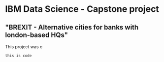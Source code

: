 # IBM Data Science - Capstone project 
## "BREXIT - Alternative cities for banks with london-based HQs"

This project was c

```
this is code

```

